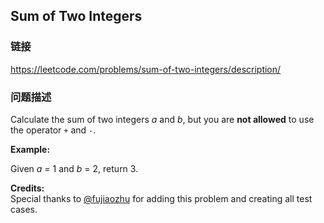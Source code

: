 ## Sum of Two Integers  
### 链接  
https://leetcode.com/problems/sum-of-two-integers/description/  
### 问题描述
Calculate the sum of two integers *a* and *b*, but you are **not allowed** to use the operator `+` and `-`.

**Example:**<br />
Given *a* = 1 and *b* = 2, return 3.


**Credits:**<br />Special thanks to [@fujiaozhu](https://discuss.leetcode.com/user/fujiaozhu) for adding this problem and creating all test cases.
